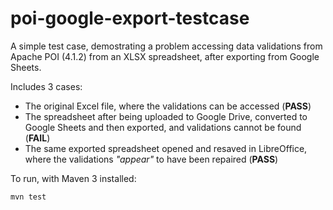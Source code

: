 # poi-google-export-testcase

A simple test case, demostrating a problem accessing data validations from Apache POI (4.1.2) from an XLSX spreadsheet, after exporting from Google Sheets.

Includes 3 cases:

* The original Excel file, where the validations can be accessed (**PASS**)
* The spreadsheet after being uploaded to Google Drive, converted to Google Sheets and then exported, and validations cannot be found (**FAIL**)
* The same exported spreadsheet opened and resaved in LibreOffice, where the validations _"appear"_ to have been repaired (**PASS**)

To run, with Maven 3 installed:

    mvn test
